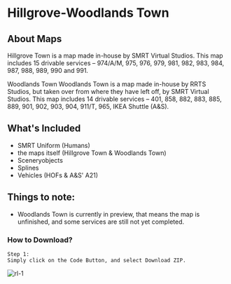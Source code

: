# Hillgrove-Woodlands Town

## About Maps
Hillgrove Town is a map made in-house by SMRT Virtual Studios. This map includes 15 drivable
services – 974/A/M, 975, 976, 979, 981, 982, 983, 984, 987, 988, 989, 990 and 991.

Woodlands Town
Woodlands Town is a map made in-house by RRTS Studios, but taken over from where they have left off, by SMRT Virtual Studios. This map includes 14 drivable
services – 401, 858, 882, 883, 885, 889, 901, 902, 903, 904, 911/T, 965, IKEA Shuttle (A&S).

## What's Included
- SMRT Uniform (Humans)
- the maps itself (Hillgrove Town & Woodlands Town)
- Sceneryobjects
- Splines
- Vehicles (HOFs & A&S' A21)

## Things to note:
- Woodlands Town is currently in preview, that means the map is unfinished, and some services are still not yet completed.

### How to Download?
```
Step 1:
Simply click on the Code Button, and select Download ZIP.
```
![rl-1](https://user-images.githubusercontent.com/77185714/155873153-e9ab0e95-18d4-437e-b10f-79488fd127b9.png)


